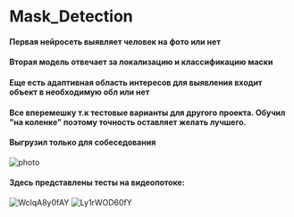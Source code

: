 # Mask_Detection

#### Первая нейросеть выявляет человек на фото или нет
#### Вторая модель отвечает за локализацию и классификацию маски
#### Еще есть адаптивная область интересов для выявления входит объект в необходимую обл или нет
  
#### Все вперемешку т.к тестовые варианты для другого проекта. Обучил "на коленке" поэтому точность оставляет желать лучшего. 
#### Выгрузил только для собеседования


![photo](https://user-images.githubusercontent.com/55453859/114118500-95a39c80-98f1-11eb-8cdd-2232e43a84e0.png)


#### Здесь представлены тесты на видеопотоке:
 
![WclqA8y0fAY](https://user-images.githubusercontent.com/55453859/114118284-380f5000-98f1-11eb-863c-116ce22ea604.jpg)
![Ly1rWOD60fY](https://user-images.githubusercontent.com/55453859/114118291-3a71aa00-98f1-11eb-8059-c4276a49521d.jpg)



